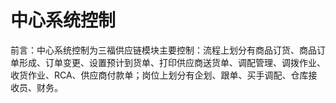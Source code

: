 # 中心系统控制

前言：中心系统控制为三福供应链模块主要控制：流程上划分有商品订货、商品订单形成、订单变更、设置预计到货单、打印供应商送货单、调配管理、调拨作业、收货作业、RCA、供应商付款单；岗位上划分有企划、跟单、买手调配、仓库接收员、财务。

